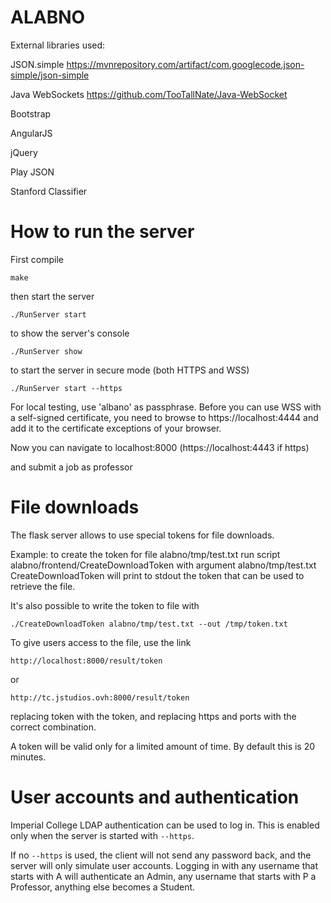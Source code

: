 # ALABNO


External libraries used:

JSON.simple https://mvnrepository.com/artifact/com.googlecode.json-simple/json-simple

Java WebSockets https://github.com/TooTallNate/Java-WebSocket

Bootstrap

AngularJS

jQuery

Play JSON

Stanford Classifier


# How to run the server

First compile

```
make
```

then start the server

```
./RunServer start
```

to show the server's console

```
./RunServer show
```

to start the server in secure mode (both HTTPS and WSS)

```
./RunServer start --https
```
For local testing, use 'albano' as passphrase. Before you can use WSS with a self-signed certificate, you need to browse to https://localhost:4444 and add it to the certificate exceptions of your browser.

Now you can navigate to localhost:8000 (https://localhost:4443 if https)

and submit a job as professor


# File downloads

The flask server allows to use special tokens for file downloads.

Example: to create the token for file alabno/tmp/test.txt
run script alabno/frontend/CreateDownloadToken with argument
alabno/tmp/test.txt
CreateDownloadToken will print to stdout the token that can be used to retrieve the file.

It's also possible to write the token to file with
```
./CreateDownloadToken alabno/tmp/test.txt --out /tmp/token.txt
```

To give users access to the file, use the link
```
http://localhost:8000/result/token
```
or
```
http://tc.jstudios.ovh:8000/result/token
```
replacing token with the token, and replacing https and ports with the correct combination.

A token will be valid only for a limited amount of time. By default this is 20 minutes.

# User accounts and authentication

Imperial College LDAP authentication can be used to log in. This is enabled only when the server is started with `--https`.

If no `--https` is used, the client will not send any password back, and the server will only simulate user accounts. Logging in with any username that starts with A will authenticate an Admin, any username that starts with P a Professor, anything else becomes a Student.
